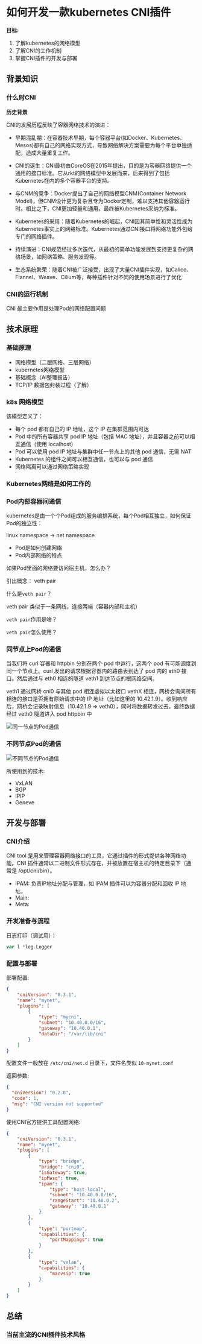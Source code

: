 # 如何开发一款kubernetes CNI插件

**目标:**

1. 了解kubernetes的网络模型
2. 了解CNI的工作机制
3. 掌握CNI插件的开发与部署

## 背景知识

### 什么时CNI

**历史背景**

CNI的发展历程反映了容器网络技术的演进：

+ ​​早期混乱期​​：在容器技术早期，每个容器平台(如Docker、Kubernetes、Mesos)都有自己的网络实现方式，导致网络解决方案需要为每个平台单独适配，造成大量重复工作。  

+ ​CNI的诞生​​：CNI最初由CoreOS在2015年提出，目的是为容器网络提供一个通用的接口标准。它从rkt的网络模型中发展而来，后来得到了包括Kubernetes在内的多个容器平台的支持。

+ 与CNM的竞争​​：Docker提出了自己的网络模型CNM(Container Network Model)，但CNM设计更为复杂且专为Docker定制，难以支持其他容器运行时。相比之下，CNI更加轻量和通用，最终被Kubernetes采纳为标准。

+ ​Kubernetes的采用​​：随着Kubernetes的崛起，CNI因其简单性和灵活性成为Kubernetes事实上的网络标准。Kubernetes通过CNI接口将网络功能外包给专门的网络插件。

+ ​​持续演进​​：CNI规范经过多次迭代，从最初的简单功能发展到支持更复杂的网络场景，如网络策略、服务发现等。

+ ​​生态系统繁荣​​：随着CNI被广泛接受，出现了大量CNI插件实现，如Calico、Flannel、Weave、Cilium等，每种插件针对不同的使用场景进行了优化


### CNI的运行机制

CNI 最主要作用是处理Pod的网络配置问题

## 技术原理

### 基础原理

+ 网络模型（二层网络、三层网络）
+ kubernetes网络模型
+ 基础概念（AI整理报告）
+ TCP/IP 数据包封装过程（了解）

### k8s 网络模型

该模型定义了：

+ 每个 pod 都有自己的 IP 地址，这个 IP 在集群范围内可达
+ Pod 中的所有容器共享 pod IP 地址（包括 MAC 地址），并且容器之前可以相互通信（使用 localhost）
+ Pod 可以使用 pod IP 地址与集群中任一节点上的其他 pod 通信，无需 NAT
+ Kubernetes 的组件之间可以相互通信，也可以与 pod 通信
+ 网络隔离可以通过网络策略实现

### Kubernetes网络是如何工作的

### Pod内部容器间通信

kubernetes是由一个个Pod组成的服务编排系统，每个Pod相互独立，如何保证Pod的独立性： 

linux namespace -> net namespace

+ Pod是如何创建网络
+ Pod内部网络的特点

如果Pod里面的网络要访问宿主机，怎么办？ 

引出概念： veth pair

什么是`veth pair`？

veth pair 类似于一条网线，连接两端（容器内部和主机）

`veth pair`作用是啥？ 

`veth pair`怎么使用？ 

### 同节点上Pod的通信

当我们将 curl 容器和 httpbin 分别在两个 pod 中运行，这两个 pod 有可能调度到同一个节点上。curl 发出的请求根据容器内的路由表到达了 pod 内的 eth0 接口。然后通过与 eth0 相连的隧道 veth1 到达节点的根网络空间。

veth1 通过网桥 cni0 与其他 pod 相连虚拟以太接口 vethX 相连，网桥会询问所有相连的接口是否拥有原始请求中的 IP 地址（比如这里的 10.42.1.9）。收到响应后，网桥会记录映射信息（10.42.1.9 => veth0），同时将数据转发过去。最终数据经过 veth0 隧道进入 pod httpbin 中

![同一节点的Pod通信](./images/pod_to_pod_one_node.png)

### 不同节点Pod的通信

![不同节点的Pod通信](./images/pod_to_pod_diffrent_node.png)

所使用到的技术:

+ VxLAN 
+ BGP
+ IPIP
+ Geneve

## 开发与部署

### CNI介绍

CNI tool 是用来管理容器网络接口的工具，它通过插件的形式提供各种网络功能。CNI 插件通常以二进制文件形式存在，并被放置在宿主机的特定目录下（通常是 /opt/cni/bin）。

+ IPAM: 负责IP地址分配与管理，如 IPAM 插件可以为容器分配和回收 IP 地址。
+ Main: 
+ Meta: 

### 开发准备与流程

日志打印（调试用）：

```go
var l *log.Logger
```

### 配置与部署

部署配置:
```json
{
    "cniVersion": "0.3.1",
    "name": "mynet",
    "plugins": [
        {
            "type": "mycni",
            "subnet": "10.40.0.0/16",
            "gateway": "10.40.0.1",
            "dataDir": "/var/lib/cni"
        }
    ]
}
```

配置文件一般放在 `/etc/cni/net.d` 目录下，文件名类似 `10-mynet.conf`

返回参数:
```json
{
  "cniVersion": "0.2.0",
  "code": 1,
  "msg": "CNI version not supported"
}
```

使用CNI官方提供工具配置网络:
```json
{
    "cniVersion": "0.3.1",
    "name": "mynet",
    "plugins": [
        {
            "type": "bridge",
            "bridge": "cni0",
            "isGateway": true,
            "ipMasq": true,
            "ipam": {
                "type": "host-local",
                "subnet": "10.40.0.0/16",
                "rangeStart": "10.40.0.2",
                "gateway": "10.40.0.1"
            }
        },
        {
            "type": "portmap",
            "capabilities": {
                "portMappings": true
            }
        },
        {
            "type": "vxlan",
            "capabilities": {
                "macvsip": true
            }
        }
    ]
}
```

## 总结

### 当前主流的CNI插件技术风格